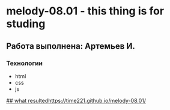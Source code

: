 # melody-08.01 - this thing is for studing
## Работа выполнена: Артемьев И.

### Технологии
- html
- css
- js

[## what resulted](https://time221.github.io/melody-08.01/)https://time221.github.io/melody-08.01/
